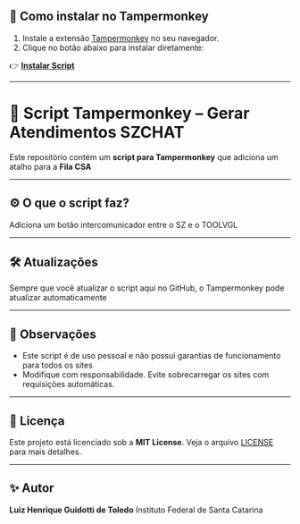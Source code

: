 ## 🚀 Como instalar no Tampermonkey

1. Instale a extensão [Tampermonkey](https://www.tampermonkey.net/) no seu navegador.
2. Clique no botão abaixo para instalar diretamente:

👉 **[Instalar Script](https://raw.githubusercontent.com/devluiztoledo/atalho-fila-sz/main/atalho-fila-sz)**




---

# 📄 Script Tampermonkey – Gerar Atendimentos SZCHAT

Este repositório contém um **script para Tampermonkey** que adiciona um atalho para a **Fila CSA**

---

## ⚙️ O que o script faz?

Adiciona um botão intercomunicador entre o SZ e o TOOLVGL

---

## 🛠️ Atualizações

Sempre que você atualizar o script aqui no GitHub, o Tampermonkey pode atualizar automaticamente

---

## 🧠 Observações

- Este script é de uso pessoal e não possui garantias de funcionamento para todos os sites
- Modifique com responsabilidade. Evite sobrecarregar os sites com requisições automáticas.

---

## 📄 Licença

Este projeto está licenciado sob a **MIT License**. Veja o arquivo [LICENSE](LICENSE) para mais detalhes.

---

## ✨ Autor

**Luiz Henrique Guidotti de Toledo**
Instituto Federal de Santa Catarina
